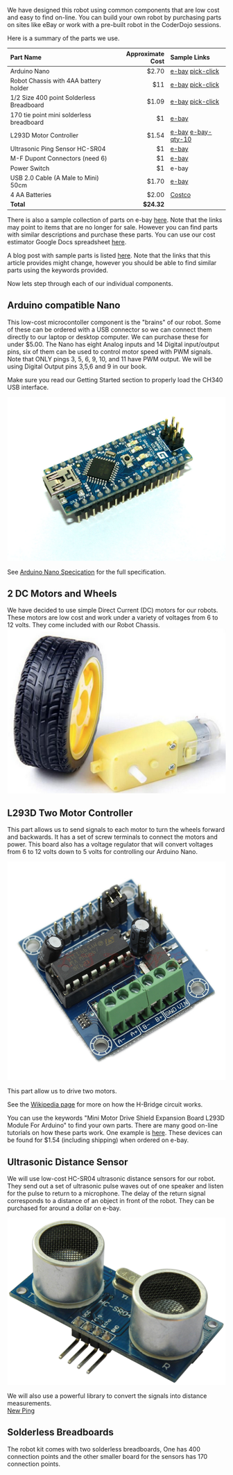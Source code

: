 We have designed this robot using common components that are low cost and easy to find on-line.  You can build your own robot by purchasing parts on sites like eBay or work with a pre-built robot in the CoderDojo sessions.

Here is a summary of the parts we use.

| Part Name | Approximate Cost | Sample Links |
| :--- | ---: | :--- |
| Arduino Nano | $2.70 | [e-bay](http://www.ebay.com/itm/Mini-USB-Nano-V3-0-5V-16M-ATmega328P-CH340G-Micro-controll-wbr-er-board-For-Arduino-/122278859631) [pick-click](https://picclick.com/?q=arduino+nano) |
| Robot Chassis with 4AA battery holder | $11 | [e-bay](http://www.ebay.com/itm/2WD-4WD-Robot-Smart-Car-Chassis-Kits-Speed-Encoder-65x26mm-Tire-for-Arduino-/172355012592?var=471179903104) [pick-click](https://picclick.com/?q=robot+chassis+kit+smart+car+2wd) |
| 1/2 Size 400 point Solderless Breadboard | $1.09 | [e-bay](http://www.ebay.com/itm/400-Points-Solderless-Breadboard-Prototyping-Board-Test-Board-400-Holes-83x55m-/162145177768) [pick-click](https://picclick.com/Business-Industrial/?q=solderless+breadboard+400+-transparent) |
| 170 tie point mini solderless breadboard | $1 | [e-bay](http://www.ebay.com/itm/Mini-Black-Solderless-Prototype-Breadboard-170-Tie-points-F-Arduino-NEW-C-/141977602033) |
| L293D Motor Controller | $1.54 | [e-bay](http://www.ebay.com/itm/Mini-Motor-Drive-Shield-Expansion-Board-L293D-Module-For-Arduino-UNO-MEGA2560-R3-/262136733314) [e-bay-qty-10](http://www.ebay.com/itm/112394765594) |
| Ultrasonic Ping Sensor HC-SR04 | $1 | [e-bay](http://www.ebay.com/itm/1pcs-Ultrasonic-Module-HC-SR04-Distance-Measuring-Transducer-Sensor-for-Arduino-/141975951132) |
| M-F Dupont Connectors \(need 6\) | $1 | [e-bay](http://www.ebay.com/itm/40-Pin-20cm-Dupont-Wire-Connector-Cable-2-54mm-Male-to-Female-1P-1P-For-Arduino-/391239934484?hash=item5b17b7a214:g:nVMAAOxyn~pRz4rQ) |
| Power Switch | $1 | e-bay |
| USB 2.0 Cable \(A Male to Mini\) 50cm | $1.70 | [e-bay](http://www.ebay.com/itm/Best-Black-USB-2-0-A-Male-to-Mini-5-Pin-B-Data-Charging-Cable-Cord-Adapter-DS-/261795259152) |
| 4 AA Batteries | $2.00 | [Costco](https://www.costco.com/Kirkland-Signature-AA-Alkaline-Batteries-Two-72-pack.product.100344142.html) |
| **Total** | **$24.32** |  |

There is also a sample collection of parts on e-bay [here](http://www.ebay.com/cln/mccr.da/coderdojo-robot-parts/387718727013).  Note that the links may point to items that are no longer for sale.  However you can find parts with similar descriptions and purchase these parts.  You can use our cost estimator Google Docs spreadsheet [here](https://docs.google.com/spreadsheets/d/1490iFuOG5PWHkeJBN2z3KLHy_9ROB9P-rnTeExFqWqo/edit?usp=sharing).

A blog post with sample parts is listed [here](http://datadictionary.blogspot.com/2015/01/30-coderdojo-robot-version-3.html).  Note that the links that this article provides might change, however you should be able to find similar parts using the keywords provided.

Now lets step through each of our individual components.

## Arduino compatible Nano

This low-cost microcontoller component is the "brains" of our robot.  Some of these can be ordered with a USB connector so we can connect them directly to our laptop or desktop computer.  We can purchase these for under $5.00.  The Nano has eight Analog inputs and 14 Digital input/output pins, six of them can be used to control motor speed with PWM signals. Note that ONLY pings 3, 5, 6, 9, 10, and 11 have PWM output.  We will be using Digital Output pins 3,5,6 and 9 in our book.

Make sure you read our Getting Started section to properly load the CH340 USB interface.

![Arduino compatible Nano](docs/img/nano.jpeg)

See [Arduino Nano Specication](http://arduino.cc/en/Main/arduinoBoardNano) for the full specification.

## 2 DC Motors and Wheels

We have decided to use simple Direct Current \(DC\) motors for our robots.  These motors are low cost and work under a variety of voltages from 6 to 12 volts.  They come included with our Robot Chassis.  
![DC Motor](docs/img/dc-motor.png)

## L293D Two Motor Controller

This part allows us to send signals to each motor to turn the wheels forward and backwards.  It has a set of screw terminals to connect the motors and power.  This board also has a voltage regulator that will convert voltages from 6 to 12 volts down to 5 volts for controlling our Arduino Nano.

![Motor Controler](docs/img/motor-controller.jpg)

This part allow us to drive two motors.

See the [Wikipedia page](http://en.wikipedia.org/wiki/H_bridge) for more on how the H-Bridge circuit works.

You can use the keywords "Mini Motor Drive Shield Expansion Board L293D Module For Arduino" to find your own parts. There are  many good on-line tutorials on how these parts work.  One example is [here](https://www.instructables.com/id/Control-your-motors-with-L293D-and-Arduino/).  These devices can be found for $1.54 \(including shipping\) when ordered on e-bay.

## Ultrasonic Distance Sensor

We will use low-cost HC-SR04 ultrasonic distance sensors for our robot.  They send out a set of ultrasonic pulse waves out of one speaker and listen for the pulse to return to a microphone.  The delay of the return signal corresponds to a distance of an object in front of the robot.  They can be purchased for around a dollar on e-bay.

![Ultrasonic Distance Sensore](docs/img/ultrasonic-distnace-sensor-HC-SR04.jpg)

We will also use a powerful library to convert the signals into distance measurements.  
[New Ping](https://code.google.com/p/arduino-new-ping/)

## Solderless Breadboards

The robot kit comes with two solderless breadboards,  One has 400 connection points and the other smaller board for the sensors has 170 connection points.

